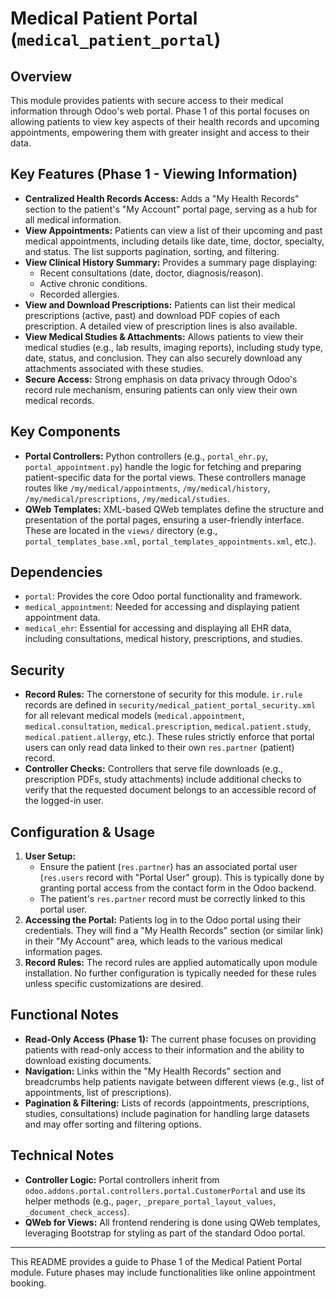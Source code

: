 # Medical Patient Portal (`medical_patient_portal`)

## Overview
This module provides patients with secure access to their medical information through Odoo's web portal. Phase 1 of this portal focuses on allowing patients to view key aspects of their health records and upcoming appointments, empowering them with greater insight and access to their data.

## Key Features (Phase 1 - Viewing Information)
- **Centralized Health Records Access:** Adds a "My Health Records" section to the patient's "My Account" portal page, serving as a hub for all medical information.
- **View Appointments:** Patients can view a list of their upcoming and past medical appointments, including details like date, time, doctor, specialty, and status. The list supports pagination, sorting, and filtering.
- **View Clinical History Summary:** Provides a summary page displaying:
    - Recent consultations (date, doctor, diagnosis/reason).
    - Active chronic conditions.
    - Recorded allergies.
- **View and Download Prescriptions:** Patients can list their medical prescriptions (active, past) and download PDF copies of each prescription. A detailed view of prescription lines is also available.
- **View Medical Studies & Attachments:** Allows patients to view their medical studies (e.g., lab results, imaging reports), including study type, date, status, and conclusion. They can also securely download any attachments associated with these studies.
- **Secure Access:** Strong emphasis on data privacy through Odoo's record rule mechanism, ensuring patients can only view their own medical records.

## Key Components
- **Portal Controllers:** Python controllers (e.g., `portal_ehr.py`, `portal_appointment.py`) handle the logic for fetching and preparing patient-specific data for the portal views. These controllers manage routes like `/my/medical/appointments`, `/my/medical/history`, `/my/medical/prescriptions`, `/my/medical/studies`.
- **QWeb Templates:** XML-based QWeb templates define the structure and presentation of the portal pages, ensuring a user-friendly interface. These are located in the `views/` directory (e.g., `portal_templates_base.xml`, `portal_templates_appointments.xml`, etc.).

## Dependencies
- `portal`: Provides the core Odoo portal functionality and framework.
- `medical_appointment`: Needed for accessing and displaying patient appointment data.
- `medical_ehr`: Essential for accessing and displaying all EHR data, including consultations, medical history, prescriptions, and studies.

## Security
- **Record Rules:** The cornerstone of security for this module. `ir.rule` records are defined in `security/medical_patient_portal_security.xml` for all relevant medical models (`medical.appointment`, `medical.consultation`, `medical.prescription`, `medical.patient.study`, `medical.patient.allergy`, etc.). These rules strictly enforce that portal users can only read data linked to their own `res.partner` (patient) record.
- **Controller Checks:** Controllers that serve file downloads (e.g., prescription PDFs, study attachments) include additional checks to verify that the requested document belongs to an accessible record of the logged-in user.

## Configuration & Usage
1.  **User Setup:**
    - Ensure the patient (`res.partner`) has an associated portal user (`res.users` record with "Portal User" group). This is typically done by granting portal access from the contact form in the Odoo backend.
    - The patient's `res.partner` record must be correctly linked to this portal user.
2.  **Accessing the Portal:** Patients log in to the Odoo portal using their credentials. They will find a "My Health Records" section (or similar link) in their "My Account" area, which leads to the various medical information pages.
3.  **Record Rules:** The record rules are applied automatically upon module installation. No further configuration is typically needed for these rules unless specific customizations are desired.

## Functional Notes
- **Read-Only Access (Phase 1):** The current phase focuses on providing patients with read-only access to their information and the ability to download existing documents.
- **Navigation:** Links within the "My Health Records" section and breadcrumbs help patients navigate between different views (e.g., list of appointments, list of prescriptions).
- **Pagination & Filtering:** Lists of records (appointments, prescriptions, studies, consultations) include pagination for handling large datasets and may offer sorting and filtering options.

## Technical Notes
- **Controller Logic:** Portal controllers inherit from `odoo.addons.portal.controllers.portal.CustomerPortal` and use its helper methods (e.g., `pager`, `_prepare_portal_layout_values`, `_document_check_access`).
- **QWeb for Views:** All frontend rendering is done using QWeb templates, leveraging Bootstrap for styling as part of the standard Odoo portal.

---
This README provides a guide to Phase 1 of the Medical Patient Portal module. Future phases may include functionalities like online appointment booking.
